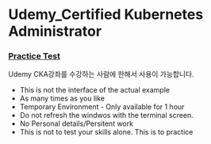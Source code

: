 # Udemy_Certified Kubernetes Administrator

### [Practice Test](https://kodekloud.com/courses/enrolled)
Udemy CKA강좌를 수강하는 사람에 한해서 사용이 가능합니다.
- This is not the interface of the actual example
- As many times as you like
- Temporary Environment - Only available for 1 hour
- Do not refresh the windwos with the terminal screen.
- No Personal details/Persitent work
- This is not to test your skills alone. This is to practice
